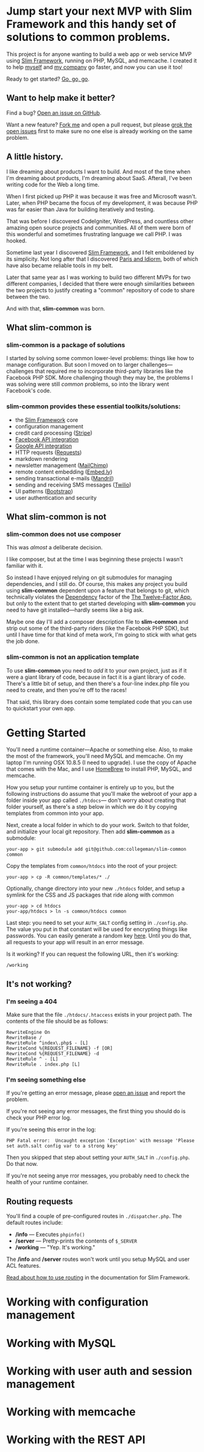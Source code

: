 # Jump start your next MVP with Slim Framework and this handy set of solutions to common problems.  

This project is for anyone wanting to build a web app or web service MVP using 
[Slim Framework](http://slimframework.com), running on PHP, MySQL, and memcache. 
I created it to help [myself](http://twitter.com/collegeman) and [my company](http://fatpandadev.com) go faster,
and now you can use it too!

Ready to get started? [Go, go, go](#getting-started).

## Want to help make it better?

Find a bug? [Open an issue on GitHub](https://github.com/collegeman/slim-common/issues).

Want a new feature? [Fork me](https://github.com/collegeman/slim-common/fork) and open
a pull request, but please [grok the open issues](https://github.com/collegeman/slim-common/issues) first 
to make sure no one else is already working on the same problem.

## A little history.

I like dreaming about products I want to build. And most of the time when I'm dreaming about
products, I'm dreaming about SaaS. Afterall, I've been writing code for the Web a long time.

When I first picked up PHP it was because it was free and Microsoft wasn't. Later, when
PHP became the focus of my development, it was because PHP was far easier than Java
for building iteratively and testing.

That was before I discovered CodeIgniter, WordPress, and countless other amazing open
source projects and communities. All of them were born of this wonderful and sometimes 
frustrating language we call PHP. I was hooked.

Sometime last year I discovered [Slim Framework](http://slimframework.com), and I felt emboldened 
by its simplicity. Not long after that I discovered [Paris and Idiorm](http://j4mie.github.io/idiormandparis/), 
both of which have also became reliable tools in my belt.

Later that same year as I was working to build two different MVPs for two different companies,
I decided that there were enough similarities between the two projects to justify creating
a "common" repository of code to share between the two.

And with that, **slim-common** was born.

## What slim-common is

### slim-common is a package of solutions

I started by solving some common lower-level problems: things like how to manage configuration. But
soon I moved on to larger challenges&mdash;challenges that required me to incorporate third-party
libraries like the Facebook PHP SDK. More challenging though they may be, the problems I was solving were still
*common* problems, so into the library went Facebook's code.

### slim-common provides these essential toolkits/solutions:

* the [Slim Framework](https://github.com/codeguy/Slim) core
* configuration management
* credit card processing ([Stripe](https://github.com/stripe/stripe-php))
* [Facebook API integration](https://github.com/facebook/facebook-php-sdk)
* [Google API integration](https://github.com/google/google-api-php-client)
* HTTP requests ([Requests](https://github.com/rmccue/Requests))
* markdown rendering
* newsletter management ([MailChimp](http://apidocs.mailchimp.com/api/mcapi_php_changelog.php))
* remote content embedding ([Embed.ly](http://embed.ly))
* sending transactional e-mails ([Mandril](https://packagist.org/packages/mandrill/mandrill))
* sending and receiving SMS messages ([Twilio](http://twilio.com))
* UI patterns ([Bootstrap](http://getbootstrap.com))
* user authentication and security

## What slim-common is not

### slim-common does not use composer

This was *almost* a deliberate decision. 

I like composer, but at the time I was beginning these projects I wasn't familiar with it. 

So instead I have enjoyed relying on git submodules for managing dependencies, and I still do. 
Of course, this makes any project you build using **slim-common** dependent upon a feature that belongs 
to git, which technically violates the [Dependency](http://12factor.net/dependencies)
factor of the [The Twelve-Factor App](http://12factor.net/), but only to the extent that to
get started developing with **slim-common** you need to have git installed&mdash;hardly seems
like a big ask.

Maybe one day I'll add a composer description file to **slim-common** and strip out some of
the third-party riders (like the Facebook PHP SDK), but until I have time for that kind of
meta work, I'm going to stick with what gets the job done. 

### slim-common is not an application template

To use **slim-common** you need to *add* it to your own project, just as if it were a 
giant library of code, because in fact it is a giant library of code. There's a little bit
of setup, and then there's a four-line index.php file you need to create, and then you're
off to the races!

That said, this library does contain some templated code that you can use to quickstart your own app.

# Getting Started

You'll need a runtime container—Apache or something else. Also, to make the most of the framework, 
you'll need MySQL and memcache. On my laptop I'm running OSX 10.8.5 (I need to upgrade). 
I use the copy of Apache that comes with the Mac, and I use [HomeBrew](http://brew.sh/)
to install PHP, MySQL, and memcache.

How you setup your runtime container is entirely up to you, but the following instructions
do assume that you'll make the webroot of your app a folder inside your app called `./htdocs`&mdash;
don't worry about creating that folder yourself, as there's a step below in which we do
it by copying templates from common into your app.

Next, create a local folder in which to do your work. Switch to that folder, and initialize your 
local git repository. Then add **slim-common** as a submodule:

    your-app > git submodule add git@github.com:collegeman/slim-common common

Copy the templates from `common/htdocs` into the root of your project:

    your-app > cp -R common/templates/* ./

Optionally, change directory into your new `./htdocs` folder, and setup a symlink 
for the CSS and JS packages that ride along with common

    your-app > cd htdocs
    your-app/htdocs > ln -s common/htdocs common

Last step: you need to set your `AUTH_SALT` config setting in `./config.php`. The
value you put in that constant will be used for encrypting things like passwords.
You can easily generate a random key [here](http://randomkeygen.com/).
Until you do that, all requests to your app will result in an error message.

Is it working? If you can request the following URL, then it's working:

    /working

## It's not working?

### I'm seeing a 404

Make sure that the file `./htdocs/.htaccess` exists in your project path. The contents of the file should be as follows:

    RewriteEngine On
    RewriteBase /
    RewriteRule ^index\.php$ - [L]
    RewriteCond %{REQUEST_FILENAME} -f [OR]
    RewriteCond %{REQUEST_FILENAME} -d
    RewriteRule ^ - [L]
    RewriteRule . index.php [L]

### I'm seeing something else

If you're getting an error message, please [open an issue](https://github.com/collegeman/slim-common/issues) and report the problem.

If you're not seeing any error messages, the first thing you should do is check your PHP error log.

If you're seeing this error in the log:

    PHP Fatal error:  Uncaught exception 'Exception' with message 'Please set auth.salt config var to a strong key'

Then you skipped that step about setting your `AUTH_SALT` in `./config.php`. Do that now.

If you're not seeing anye rror messages, you probably need to check the health of your runtime container.

## Routing requests

You'll find a couple of pre-configured routes in `./dispatcher.php`. The default routes include:

* **/info** &mdash; Executes `phpinfo()`
* **/server** &mdash; Pretty-prints the contents of `$_SERVER`
* **/working** &mdash; "Yep. It's working."

The **/info** and **/server** routes won't work until you setup MySQL and user ACL features.

[Read about how to use routing](http://docs.slimframework.com/#Routing-Overview) in the documentation for Slim Framework.

# Working with configuration management

# Working with MySQL

# Working with user auth and session management

# Working with memcache

# Working with the REST API
